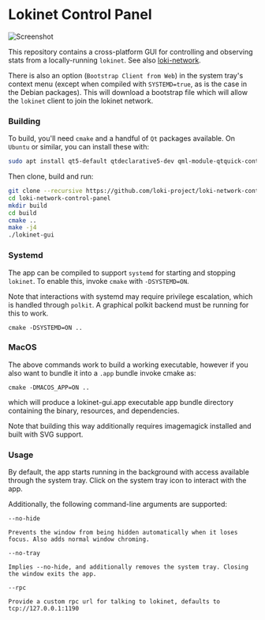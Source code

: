 # Lokinet Control Panel

![Screenshot](../media/images/lokinet_ui_screenshot.png?raw=true)

This repository contains a cross-platform GUI for controlling and observing stats from a locally-running `lokinet`. See also [loki-network](https://github.com/loki-project/loki-network).

There is also an option (`Bootstrap Client from Web`) in the system tray's context menu (except when compiled with `SYSTEMD=true`, as is the case in the Debian packages). This will download a bootstrap file which will allow the `lokinet` client to join the lokinet network.

### Building

To build, you'll need `cmake` and a handful of `Qt` packages available. On `Ubuntu` or similar, you can install these with:

```bash
sudo apt install qt5-default qtdeclarative5-dev qml-module-qtquick-controls qml-module-qtquick-controls2 qml-module-qtquick-dialogs qml-module-qt-labs-platform qml-module-qtcharts libqt5charts5-dev
```

Then clone, build and run:

```bash
git clone --recursive https://github.com/loki-project/loki-network-control-panel
cd loki-network-control-panel
mkdir build
cd build
cmake ..
make -j4
./lokinet-gui
```

### Systemd

The app can be compiled to support `systemd` for starting and stopping `lokinet`. To enable this, invoke `cmake` with `-DSYSTEMD=ON`.

Note that interactions with systemd may require privilege escalation, which is handled through `polkit`. A graphical polkit backend must be running for this to work.

    cmake -DSYSTEMD=ON ..

### MacOS

The above commands work to build a working executable, however if you also want to bundle it into a
`.app` bundle invoke cmake as:

    cmake -DMACOS_APP=ON ..

which will produce a lokinet-gui.app executable app bundle directory containing the binary,
resources, and dependencies.

Note that building this way additionally requires imagemagick installed and built with SVG support.

### Usage

By default, the app starts running in the background with access available through the system tray. Click on the system tray icon to interact with the app.

Additionally, the following command-line arguments are supported:

```
--no-hide

Prevents the window from being hidden automatically when it loses focus. Also adds normal window chroming.

--no-tray

Implies --no-hide, and additionally removes the system tray. Closing the window exits the app.

--rpc 

Provide a custom rpc url for talking to lokinet, defaults to tcp://127.0.0.1:1190

```

